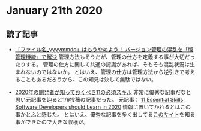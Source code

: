 # January 21th 2020
## 読了記事
- [「ファイル名_yyyymmdd」はもうやめよう！ バージョン管理の混乱を「版管理機能」で解決](https://internet.watch.impress.co.jp/docs/column/gsuite_tips/1230137.html)
管理方法もそうだが、管理の仕方を定義する事が大切だったりする。
管理の仕方に関して共通の認識があれば、そもそも混乱状況は生まれないのではないか。
とはいえ、管理の仕方は管理方法から逆引きで考えることもあるだろうから、この知見は決して無駄ではない。

- [2020年の開発者が知っておくべき11の必須スキル](https://qiita.com/rana_kualu/items/c79a16ff503c86b27483)
非常に優秀な記事だなと思い元記事を辿ると1/6投稿の記事だった。
元記事： [11 Essential Skills Software Developers should Learn in 2020](https://dev.to/javinpaul/11-essential-skills-software-developers-should-learn-in-2020-1bio)
情報に置いてかれるとはこの事かとふと感じた。
とはいえ、優秀な記事を多く出してる[このサイト](https://dev.to/)を知る事ができたので大きな収穫だ。
